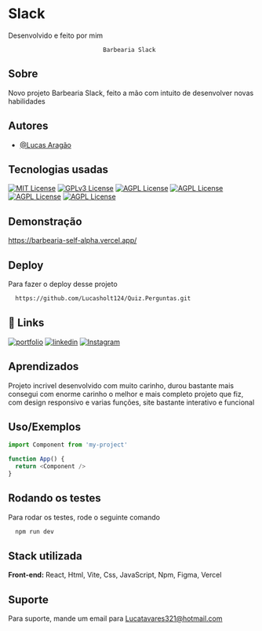 
# Slack

Desenvolvido e feito por mim


                               Barbearia Slack
## Sobre
Novo projeto Barbearia Slack, feito a mão com intuito de desenvolver novas habilidades



## Autores

- [@Lucas Aragão](https://www.linkedin.com/in/lucas-arag%C3%A3o-a608822a6/)



## Tecnologias usadas



[![MIT License](https://img.shields.io/badge/HTML5-E34F26?style=for-the-badge&logo=html5&logoColor=white)](https://choosealicense.com/licenses/mit/)
[![GPLv3 License](https://img.shields.io/badge/CSS3-1572B6?style=for-the-badge&logo=css3&logoColor=white)](https://opensource.org/licenses/)
[![AGPL License](https://img.shields.io/badge/JavaScript-F7DF1E?style=for-the-badge&logo=javascript&logoColor=black)](http://www.gnu.org/licenses/agpl-3.0)
[![AGPL License](https://img.shields.io/badge/React-20232A?style=for-the-badge&logo=react&logoColor=61DAFB)](http://www.gnu.org/licenses/agpl-3.0)
[![AGPL License](https://img.shields.io/badge/Node.js-43853D?style=for-the-badge&logo=node.js&logoColor=white)](http://www.gnu.org/licenses/agpl-3.0)
[![AGPL License](https://img.shields.io/badge/Vercel-000000?style=for-the-badge&logo=vercel&logoColor=white)](http://www.gnu.org/licenses/agpl-3.0)


## Demonstração

https://barbearia-self-alpha.vercel.app/
## Deploy

Para fazer o deploy desse projeto

```bash
  https://github.com/Lucasholt124/Quiz.Perguntas.git
```


## 🔗 Links
[![portfolio](https://img.shields.io/badge/my_portfolio-000?style=for-the-badge&logo=ko-fi&logoColor=white)](https://portif-lio-master-ec52.vercel.app/)
[![linkedin](https://img.shields.io/badge/linkedin-0A66C2?style=for-the-badge&logo=linkedin&logoColor=white)](https://www.linkedin.com/in/lucas-arag%C3%A3o-a608822a6/)
[![Instagram](https://img.shields.io/badge/Instagram-1DA1F2?style=for-the-badge&logo=Instagram&logoColor=white)](https://www.instagram.com/lucas_aragaotm/)


## Aprendizados

Projeto incrivel desenvolvido com muito carinho, durou bastante mais consegui com enorme carinho o melhor e mais completo projeto que fiz, com design responsivo e varias funções, site bastante interativo e funcional  


## Uso/Exemplos

```javascript
import Component from 'my-project'

function App() {
  return <Component />
}
```


## Rodando os testes

Para rodar os testes, rode o seguinte comando

```bash
  npm run dev
```


## Stack utilizada

**Front-end:** React, Html, Vite, Css, JavaScript, Npm, Figma, Vercel




## Suporte

Para suporte, mande um email para Lucatavares321@hotmail.com

